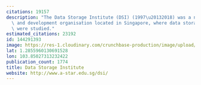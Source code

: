 ```yaml
---
citations: 19157
description: "The Data Storage Institute (DSI) (1997\u20132018) was a national research\
  \ and development organisation located in Singapore, where data storage technologies\
  \ were studied."
estimated_citations: 23192
id: 144291393
image: https://res-1.cloudinary.com/crunchbase-production/image/upload/c_lpad,h_256,w_256,f_auto,q_auto:eco/v1433935596/gqdeconyw5i4ksowelxx.png
lat: 1.2855960130691528
lon: 103.85027313232422
publication_count: 1774
title: Data Storage Institute
website: http://www.a-star.edu.sg/dsi/
---
```

